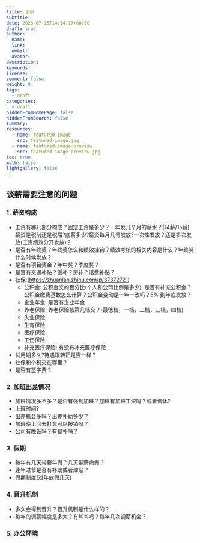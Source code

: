 ```yaml
---
title: 谈薪
subtitle:
date: 2023-07-15T14:14:17+08:00
draft: true
author:
  name:
  link:
  email:
  avatar:
description:
keywords:
license:
comment: false
weight: 0
tags:
  - draft
categories:
  - draft
hiddenFromHomePage: false
hiddenFromSearch: false
summary:
resources:
  - name: featured-image
    src: featured-image.jpg
  - name: featured-image-preview
    src: featured-image-preview.jpg
toc: true
math: false
lightgallery: false
---
```



## 谈薪需要注意的问题

### 1. 薪资构成

  - 工资有哪几部分构成？固定工资是多少？一年发几个月的薪水？(14薪/15薪) 薪资是税前还是税后?底薪多少?薪资每月几号发放?一次性发放？还是多次发放(工资绩效分开发放)？
  - 是否有年终奖？年终奖怎么和绩效挂钩？绩效考核的相关内容是什么？年终奖什么时候发放？
  - 是否有项目奖金？年中奖？季度奖？
  - 是否有交通补贴？饭补？房补？话费补贴？
  - 社保:(https://zhuanlan.zhihu.com/p/37372721)
    - 公积金: 公积金交的百分比(个人和公司比例是多少), 是否有补充公积金？公积金缴费基数怎么计算？公积金变动是一年一改吗？5% 到年底发放？
    - 企业年金: 是否有企业年金
    - 养老保险: 养老保险按第几档交？(最低档，一档，二档，三档，四档)
    - 失业保险:
    - 生育保险:
    - 医疗保险:
    - 工伤保险:
    - 补充医疗保险: 有没有补充医疗保险
  - 试用期多久?待遇跟转正是否一样？
  - 社保和个税交在哪里？
  - 是否有签字费？

### 2. 加班出差情况
  - 加班情况多不多？是否有强制加班？加班有加班工资吗？或者调休?
  - 上班时间?
  - 出差机会多吗？出差补助多少？
  - 加班晚上回去打车可以报销吗？
  - 公司有晚饭吗？有餐补吗？

### 3. 假期
  - 每年有几天带薪年假？几天带薪病假？
  - 逢年过节是否有补助或者津贴？
  - 假期制度(过年放假几天)

### 4. 晋升机制
  - 多久会得到晋升？晋升机制是什么样的？
  - 每年的调薪幅度是多大？有10%吗？每年几次调薪机会？

### 5. 办公环境